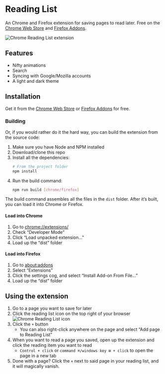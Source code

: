 # Reading List

An Chrome and Firefox extension for saving pages to read later. Free on the [Chrome Web Store](https://chrome.google.com/webstore/detail/lloccabjgblebdmncjndmiibianflabo) and [Firefox Addons](https://addons.mozilla.org/firefox/addon/reading_list/).

![Chrome Reading List extension](src/images/search-screenshot.png)

## Features

  - Nifty animations
  - Search
  - Syncing with Google/Mozilla accounts
  - A light and dark theme

## Installation

Get it from the [Chrome Web Store](https://chrome.google.com/webstore/detail/lloccabjgblebdmncjndmiibianflabo) or [Firefox Addons](https://addons.mozilla.org/firefox/addon/reading_list/) for free.

### Building

Or, if you would rather do it the hard way, you can build the extension from the source code:

  1. Make sure you have Node and NPM installed
  1. Download/clone this repo
  1. Install all the dependencies:
      ```bash
      # From the project folder
      npm install
      ```
  1. Run the build command:
      ```bash
      npm run build [chrome/firefox]
      ```

The build command assembles all the files in the `dist` folder. After it’s built, you can load it into Chrome or Firefox.

#### Load into Chrome

  1. Go to [chrome://extensions/](chrome://extensions/)
  1. Check “Developer Mode”
  1. Click “Load unpacked extension…”
  1. Load up the “dist” folder

#### Load into Firefox

  1. Go to [about:addons](about:addons)
  1. Select “Extensions”
  1. Click the settings cog, and select “Install Add-on From File…”
  1. Load up the “dist” folder

## Using the extension

  1. Go to a page you want to save for later
  1. Click the reading list icon on the top right of your browser ![Chrome Reading List icon](src/icons/icon32.png)
  1. Click the `+` button
      - You can also right-click anywhere on the page and select “Add page to Reading List”
  1. When you want to read a page you saved, open up the extension and click the reading item you want to read
      - `Control + click` or `command ⌘/windows key ⊞ + click` to open the page in a new tab
  1. Done with a page? Click the `×` next to said page in your reading list, and it will magically vanish.
